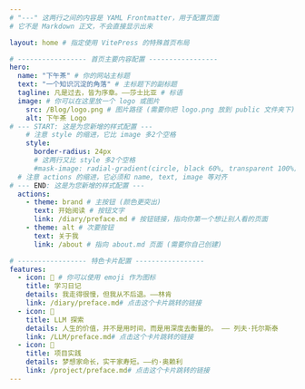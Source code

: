 ```yaml
---
# "---" 这两行之间的内容是 YAML Frontmatter，用于配置页面
# 它不是 Markdown 正文，不会直接显示出来

layout: home # 指定使用 VitePress 的特殊首页布局

# ----------------- 首页主要内容配置 -----------------
hero:
  name: "下午茶" # 你的网站主标题
  text: "一个知识沉淀的角落" # 主标题下的副标题
  tagline: 凡是过去，皆为序章。——莎士比亚 # 标语
  image: # 你可以在这里放一个 logo 或图片
    src: /Blog/logo.png # 图片路径 (需要你把 logo.png 放到 public 文件夹下)
    alt: 下午茶 Logo
# --- START: 这是为您新增的样式配置 ---
    # 注意 style 的缩进，它比 image 多2个空格
    style:
      border-radius: 24px
      # 这两行又比 style 多2个空格
      #mask-image: radial-gradient(circle, black 60%, transparent 100%)
  # 注意 actions 的缩进，它必须和 name, text, image 等对齐
# --- END: 这是为您新增的样式配置 ---
  actions:
    - theme: brand # 主按钮 (颜色更突出)
      text: 开始阅读 # 按钮文字
      link: /diary/preface.md # 按钮链接，指向你第一个想让别人看的页面
    - theme: alt # 次要按钮
      text: 关于我
      link: /about # 指向 about.md 页面 (需要你自己创建)

# ----------------- 特色卡片配置 -----------------
features:
  - icon: 📖 # 你可以使用 emoji 作为图标
    title: 学习日记
    details: 我走得很慢，但我从不后退。——林肯
    link: /diary/preface.md# 点击这个卡片跳转的链接
  - icon: 🧠
    title: LLM 探索
    details: 人生的价值，并不是用时间，而是用深度去衡量的。 —— 列夫·托尔斯泰
    link: /LLM/preface.md# 点击这个卡片跳转的链接
  - icon: 🚀
    title: 项目实践
    details: 梦想家命长，实干家寿短。——约·奥赖利
    link: /project/preface.md# 点击这个卡片跳转的链接
---
```


<!-- 
上面的 Frontmatter 配置会自动生成一个漂亮的首页。
你不需要在这里写任何 Markdown 正文内容。
当然，如果你想在特色卡片下方添加更多内容，可以直接在这里用 Markdown 语法写。
-->